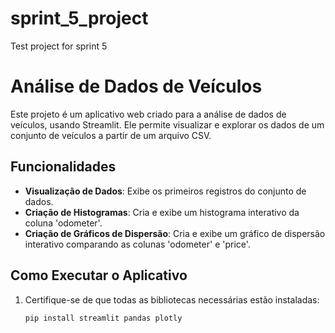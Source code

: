 # sprint_5_project
Test project for sprint 5

# Análise de Dados de Veículos

Este projeto é um aplicativo web criado para a análise de dados de veículos, usando Streamlit. Ele permite visualizar e explorar os dados de um conjunto de veículos a partir de um arquivo CSV.

## Funcionalidades

- **Visualização de Dados**: Exibe os primeiros registros do conjunto de dados.
- **Criação de Histogramas**: Cria e exibe um histograma interativo da coluna 'odometer'.
- **Criação de Gráficos de Dispersão**: Cria e exibe um gráfico de dispersão interativo comparando as colunas 'odometer' e 'price'.

## Como Executar o Aplicativo

1. Certifique-se de que todas as bibliotecas necessárias estão instaladas:
   ```bash
   pip install streamlit pandas plotly
